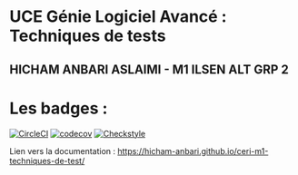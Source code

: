 # UCE Génie Logiciel Avancé : Techniques de tests

## HICHAM ANBARI ASLAIMI - M1 ILSEN ALT GRP 2

# Les badges : 
[![CircleCI](https://dl.circleci.com/status-badge/img/gh/hicham-anbari/ceri-m1-techniques-de-test/tree/master.svg?style=svg)](https://dl.circleci.com/status-badge/redirect/gh/hicham-anbari/ceri-m1-techniques-de-test/tree/master)
[![codecov](https://codecov.io/gh/hicham-anbari/ceri-m1-techniques-de-test/branch/master/graph/badge.svg)](https://codecov.io/gh/hicham-anbari/ceri-m1-techniques-de-test)
[![Checkstyle](docs/badges/checkstyle-result.svg)](https://htmlpreview.github.io/?https://github.com/hicham-anbari/ceri-m1-techniques-de-test/blob/master/docs/checkstyle/checkstyle.html)

Lien vers la documentation : https://hicham-anbari.github.io/ceri-m1-techniques-de-test/